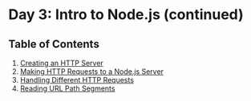# Day 3: Intro to Node.js (continued)

## Table of Contents

1. [Creating an HTTP Server](01-create-http-server)
2. [Making HTTP Requests to a Node.js Server](02-create-http-request)
3. [Handling Different HTTP Requests](03-request-types)
4. [Reading URL Path Segments](04-parsing-request-url)